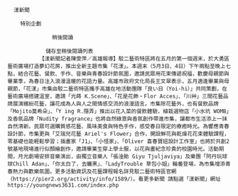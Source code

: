 
      漾新聞
      
        特別企劃
      
                  稍後閱讀
                
                儲存至稍後閱讀列表
              【漾新聞記者陳雯萍／高雄報導】駁二藝術特區將在五月的第一個週末，於大勇區藝術廣場打造夢幻花房，推出全新主題市集「花漾」。本週末（5月3日、4日）下午兩點至晚上七點，結合花藝、餐飲、手作、音樂與青春設計節氛圍，邀請民眾用花束傳遞祝福，歡慶母親節與畢業季，為春日注入浪漫溫暖的花語力量。高雄市政府文化局長王文翠表示，五月適逢畢業與母親節，「花漾」市集由駁二藝術特區攜手高雄在地活動團隊「良い日（Yoi-hi）」共同策劃，在藝術廣場搭建溫室，邀請「光蒔 K.Scene」、「花是花飾・Flor Acces」、「川艸」三間花藝品牌展演繽紛花藝，讓花成為人與人之間情感交流的浪漫語言。市集除花藝外，也有餐飲品牌「Mojito莫希朵」、「Y ing R.隱弄」推出以花入菜的餐飲體驗，植栽選物店「小水坑 WOMB」及香氛品牌「Nudity fragrance」也將自然綠意與香氛創作帶進市集，讓都市生活添上一抹自然清新。民眾可選購質感花藝、風味美食與特色手作，感受春日限定的療癒時光。為響應青春設計節，市集更與「艾瑞兒花藝 Ariel's Flower」合作，開設鮮花與乾燥花花束體驗課程，零基礎也能輕鬆學習；插畫家「J1」、「小怪家」、「Oliver 喜春寶妞設計工作室」也將於共創2號基地現場進行似顏繪創作，邀請畢業生穿上學士服，以花與畫紀念珍貴的校園時光。活動期間，月光劇場安排音樂演出，由獨立音樂人「張淦勛 Giyu Tjuljaviya」及樂團「阿丹玩球球Chill Adan」、「你太白了，去曬黑」、「LadyTrouble 草包小姐」輪番登場，為市集增添青春熱力與歡樂氛圍。更多活動資訊及花藝課程報名詳見駁二藝術特區官網（https://pier2.org/activity/info/1589/）。看更多新聞 請點選「漾新聞」網址 https://youngnews3631.com/index.php